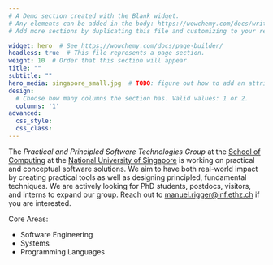 ```yaml
---
# A Demo section created with the Blank widget.
# Any elements can be added in the body: https://wowchemy.com/docs/writing-markdown-latex/
# Add more sections by duplicating this file and customizing to your requirements.

widget: hero  # See https://wowchemy.com/docs/page-builder/
headless: true  # This file represents a page section.
weight: 10  # Order that this section will appear.
title: ""
subtitle: ""
hero_media: singapore_small.jpg  # TODO: figure out how to add an attribution caption (https://unsplash.com/photos/q2akltiB_XY)
design:
  # Choose how many columns the section has. Valid values: 1 or 2.
  columns: '1'
advanced:
  css_style:
  css_class:
---
```


The *Practical and Principled Software Technologies Group* at the [School of Computing](https://www.comp.nus.edu.sg/) at the [National University of Singapore](https://www.nus.edu.sg/) is working on practical and conceptual software solutions. We aim to have both real-world impact by creating practical tools as well as designing principled, fundamental techniques. We are actively looking for PhD students, postdocs, visitors, and interns to expand our group. Reach out to manuel.rigger@inf.ethz.ch if you are interested.

Core Areas:
* Software Engineering
* Systems
* Programming Languages
